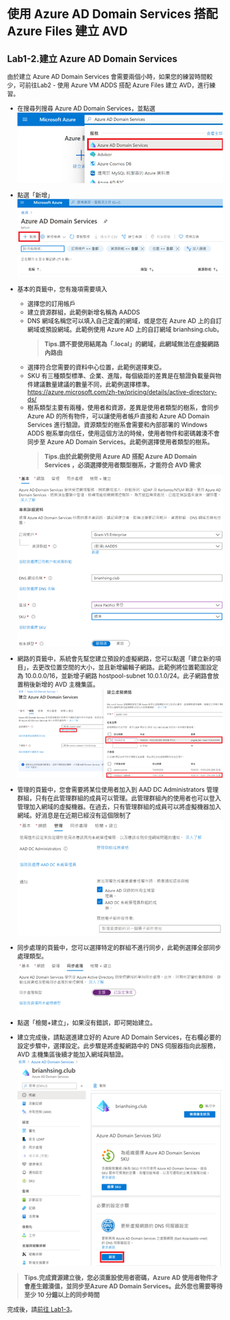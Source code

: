 # 使用 Azure AD Domain Services 搭配 Azure Files 建立 AVD

## Lab1-2.建立 Azure AD Domain Services
 由於建立 Azure AD Domain Services 會需要兩個小時，如果您的練習時間較少，可前往Lab2 - 使用 Azure VM ADDS 搭配 Azure Files 建立 AVD，進行練習。

 - 在搜尋列搜尋 Azure AD Domain Services，並點選<br>
  ![GITHUB](https://github.com/BrianHsing/Azure-Virtual-Desktop/blob/master/Lab1/aadds1.png "addds1")<br>
 - 點選「新增」<br>
  ![GITHUB](https://github.com/BrianHsing/Azure-Virtual-Desktop/blob/master/Lab1/aadds2.png "addds2")<br>
 - 基本的頁籤中，您有幾項需要填入<br>
	- 選擇您的訂用帳戶<br>
	- 建立資源群組，此範例新增名稱為 AADDS<br>
	- DNS 網域名稱您可以填入自己定義的網域，或是您在 Azure AD 上的自訂網域或預設網域。此範例使用 Azure AD 上的自訂網域 brianhsing.club。<br>
	  > **Tips.請不要使用結尾為「.local」的網域，此網域無法在虛擬網路內路由** <br>
	- 選擇符合您需要的資料中心位置，此範例選擇東亞。<br>
	- SKU 有三種類型標準、企業、進階，每個級距的差異是在驗證負載量與物件建議數量建議的數量不同，此範例選擇標準。<br>
	  https://azure.microsoft.com/zh-tw/pricing/details/active-directory-ds/<br>
	- 樹系類型主要有兩種，使用者和資源，差異是使用者類型的樹系，會同步 Azure AD 的所有物件，可以讓使用者帳戶直接和 Azure AD Domain Services 進行驗證。資源類型的樹系會需要和內部部署的 Windows ADDS 樹系單向信任，使用這個方法的時候，使用者物件和密碼雜湊不會同步至 Azure AD Domain Services。此範例選擇使用者類型的樹系。<br>
	  > **Tips.由於此範例使用 Azure AD 搭配 Azure AD Domain Services ，必須選擇使用者類型樹系，才能符合 AVD 需求** <br>

	![GITHUB](https://github.com/BrianHsing/Azure-Virtual-Desktop/blob/master/Lab1/aadds3.png "addds3")<br>
 - 網路的頁籤中，系統會先幫您建立預設的虛擬網路，您可以點選「建立新的項目」，去更改位置空間的大小，並且新增編輯子網路。此範例將位置範圍設定為 10.0.0.0/16，並新增子網路 hostpool-subnet 10.0.1.0/24。此子網路會放置稍後新增的 AVD 主機集區。<br>
  ![GITHUB](https://github.com/BrianHsing/Azure-Virtual-Desktop/blob/master/Lab1/aadds4.png "addds4")<br>
 - 管理的頁籤中，您會需要將某位使用者加入到 AAD DC Administrators 管理群組，只有在此管理群組的成員可以管理。此管理群組內的使用者也可以登入管理加入網域的虛擬機器。在過去，只有管理群組的成員可以將虛擬機器加入網域。好消息是在近期已經沒有這個限制了<br>
  ![GITHUB](https://github.com/BrianHsing/Azure-Virtual-Desktop/blob/master/Lab1/aadds5.png "addds5")<br>
 - 同步處理的頁籤中，您可以選擇特定的群組不進行同步，此範例選擇全部同步處理類型。<br>
  ![GITHUB](https://github.com/BrianHsing/Azure-Virtual-Desktop/blob/master/Lab1/aadds6.png "addds6")<br>
 - 點選「檢閱+建立」，如果沒有錯誤，即可開始建立。<br>
 - 建立完成後，請點選進建立好的 Azure AD Domain Services，在右欄必要的設定步驟中，選擇設定。此步驟是將虛擬網路中的 DNS 伺服器指向此服務，AVD 主機集區後續才能加入網域與驗證。<br>
  ![GITHUB](https://github.com/BrianHsing/Azure-Virtual-Desktop/blob/master/Lab1/aadds7.png "addds7")<br>

 > **Tips.完成資源建立後，您必須重設使用者密碼，Azure AD 使用者物件才會產生雜湊值，並同步至Azure AD Domain Services。此外您也需要等待至少 10 分鐘以上的同步時間** <br>

 完成後，請[前往 Lab1-3](https://github.com/BrianHsing/Azure-Virtual-Desktop/blob/master/Lab1-3.md)。<br>